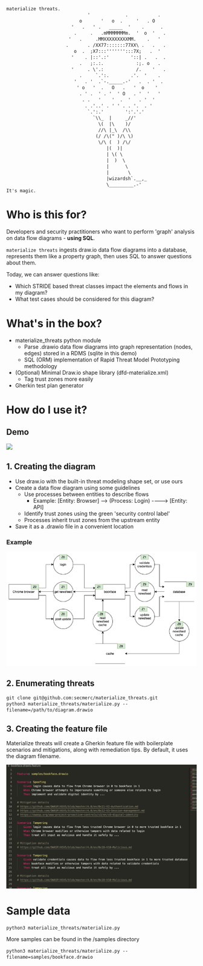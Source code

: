 ```
materialize threats.
                              '             .           .
                           o       '   o  .     '   . O
                        '   .   ' .   _____  '    .      .
                         .     .   .mMMMMMMMm.  '  o  '   .
                       '   .     .MMXXXXXXXXXMM.    .   ' 
                      .       . /XX77:::::::77XX\ .   .   .
                         o  .  ;X7:::''''''':::7X;   .  '
                        '    . |::'.:'        '::| .   .  .
                           .   ;:.:.            :;. o   .
                        '     . \'.:            /.    '   .
                           .     `.':.        .'.  '    .
                         '   . '  .`-._____.-'   .  . '  .
                          ' o   '  .   O   .   '  o    '
                           . ' .  ' . '  ' O   . '  '   '
                            . .   '    '  .  '   . '  '
                             . .'..' . ' ' . . '.  . '
                              `.':.'        ':'.'.'
                                `\\_  |     _//'
                                  \(  |\    )/
                                  //\ |_\  /\\
                                 (/ /\(" )/\ \)
                                  \/\ (  ) /\/
                                     |(  )|
                                     | \( \
                                     |  )  \
                                     |      \
                                     |       \
                                     |wizardsh`.__,_
                                     \_________.-'
It's magic.
```
# Who is this for?
Developers and security practitioners who want to perform 'graph' analysis on data flow diagrams - **using SQL**. 

`materialize threats` ingests draw.io data flow diagrams into a database, represents them like a property graph, then uses SQL to answer questions about them. 

Today, we can answer questions like:

* Which STRIDE based threat classes impact the elements and flows in my diagram?
* What test cases should be considered for this diagram? 

# What's in the box?
* materialize_threats python module
    * Parse .drawio data flow diagrams into graph representation (nodes, edges) stored in a RDMS (sqlite in this demo)
    * SQL (ORM) implementation of Rapid Threat Model Prototyping methodology
* (Optional) Minimal Draw.io shape library (dfd-materialize.xml)
    * Tag trust zones more easily
* Gherkin test plan generator

# How do I use it?
## Demo
![](samples/bookface.gif)

## 1. Creating the diagram
* Use draw.io with the built-in threat modeling shape set, or use ours
* Create a data flow diagram using some guidelines
   * Use processes between entities to describe flows
      * Example: [Entity: Browser] --> (Process: Login) ----> [Entity: API]
   * Identify trust zones using the green 'security control label'
   * Processes inherit trust zones from the upstream entity
* Save it as a .drawio file in a convenient location

### Example
![](samples/bookface.png)

## 2. Enumerating threats
```
git clone git@github.com:secmerc/materialize_threats.git
python3 materialize_threats/materialize.py --filename=/path/to/diagram.drawio
```

## 3. Creating the feature file
Materialize threats will create a Gherkin feature file with boilerplate scenarios and mitigations, along with remediation tips. By default, it uses the diagram filename.

![](samples/bookface_featurefile.png)

# Sample data
```
python3 materialize_threats/materialize.py
```

More samples can be found in the /samples directory
```
python3 materialize_threats/materialize.py --filename=samples/bookface.drawio
```